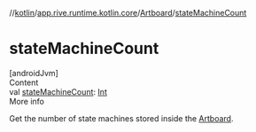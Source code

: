 //[kotlin](../../../index.md)/[app.rive.runtime.kotlin.core](../index.md)/[Artboard](index.md)/[stateMachineCount](state-machine-count.md)



# stateMachineCount  
[androidJvm]  
Content  
val [stateMachineCount](state-machine-count.md): [Int](https://kotlinlang.org/api/latest/jvm/stdlib/kotlin/-int/index.html)  
More info  


Get the number of state machines stored inside the [Artboard](index.md).

  



